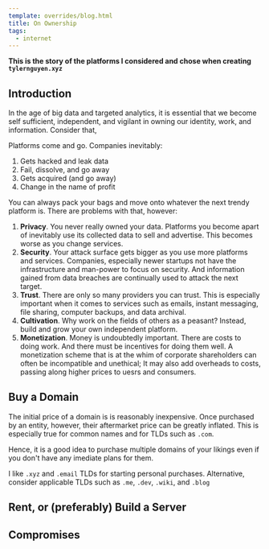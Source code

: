 ```yaml
---
template: overrides/blog.html
title: On Ownership
tags:
  - internet
---
```


__This is the story of the platforms I considered and chose when creating `tylernguyen.xyz`__

## Introduction

In the age of big data and targeted analytics, it is essential that we become self sufficient, independent, and vigilant in owning our identity, work, and information. Consider that,

Platforms come and go. Companies inevitably:

1. Gets hacked and leak data
2. Fail, dissolve, and go away
3. Gets acquired (and go away)
4. Change in the name of profit

You can always pack your bags and move onto whatever the next trendy platform is. There are problems with that, however:

1. **Privacy**. You never really owned your data. Platforms you become apart of inevitably use its collected data to sell and advertise. This becomes worse as you change services.
2. **Security**. Your attack surface gets bigger as you use more platforms and services. Companies, especially newer startups not have the infrastructure and man-power to focus on security. And information gained from data breaches are continually used to attack the next target. 
3. **Trust**. There are only so many providers you can trust. This is especially important when it comes to services such as emails, instant messaging, file sharing, computer backups, and data archival.
4. **Cultivation**. Why work on the fields of others as a peasant? Instead, build and grow your own independent platform.
5. **Monetization**. Money is undoubtedly important. There are costs to doing work. And there must be incentives for doing them well. A monetization scheme that is at the whim of corporate shareholders can often be incompatible and unethical; It may also add overheads to costs, passing along higher prices to uesrs and consumers.

## Buy a Domain

The initial price of a domain is is reasonably inexpensive. Once purchased by an entity, however, their aftermarket price can be greatly inflated. This is especially true for common names and for TLDs such as `.com`.

Hence, it is a good idea to purchase multiple domains of your likings even if you don't have any imediate plans for them.

I like `.xyz` and `.email` TLDs for starting personal purchases. Alternative, consider applicable TLDs such as `.me`, `.dev`, `.wiki`, and `.blog`

## Rent, or (preferably) Build a Server



## Compromises